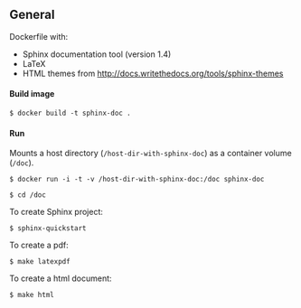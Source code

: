 ## General

Dockerfile with: 
* Sphinx documentation tool (version 1.4)
* LaTeX
* HTML themes from http://docs.writethedocs.org/tools/sphinx-themes
 

#### Build image

``` 
$ docker build -t sphinx-doc .
```

#### Run

Mounts a host directory (`/host-dir-with-sphinx-doc`) as a container volume (`/doc`). 

``` 
$ docker run -i -t -v /host-dir-with-sphinx-doc:/doc sphinx-doc
```

``` 
$ cd /doc
```

To create Sphinx project:
```
$ sphinx-quickstart
```

To create a pdf:
``` 
$ make latexpdf
```

To create a html document:
``` 
$ make html
```
